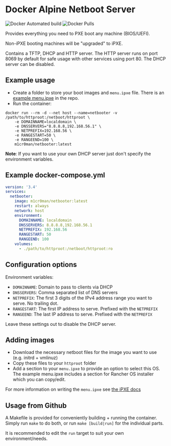 # Docker Alpine Netboot Server

![Docker Automated build](https://img.shields.io/docker/automated/m1cr0man/netbooter.svg)
![Docker Pulls](https://img.shields.io/docker/pulls/m1cr0man/netbooter.svg)

Provides everything you need to PXE boot any machine (BIOS/UEFI).

Non-iPXE booting machines will be "upgraded" to iPXE.

Contains a TFTP, DHCP and HTTP server. The HTTP server runs on port 8069
by default for safe usage with other services using port 80. The DHCP server
can be disabled.

## Example usage

- Create a folder to store your boot images and `menu.ipxe` file. There is
an [example menu.ipxe](https://github.com/m1cr0man/docker-netbooter/blob/master/httproot/menu.ipxe) in the repo.
- Run the container:

```
docker run --rm -d --net host --name=netbooter -v /path/to/httproot:/netboot/httproot \
	-e DOMAINNAME=localdomain \
	-e DNSSERVERS="8.8.8.8,192.168.56.1" \
	-e NETPREFIX=192.168.56 \
	-e RANGESTART=50 \
	-e RANGEEND=100 \
	m1cr0man/netbooter:latest
```

**Note**: If you want to use your own DHCP server just don't specify the environment variables.

## Example docker-compose.yml

```yml
version: '3.4'
services:
  netbooter:
    image: m1cr0man/netbooter:latest
    restart: always
    network: host
    environment:
      DOMAINNAME: localdomain
      DNSSERVERS: 8.8.8.8,192.168.56.1
      NETPREFIX: 192.168.56
      RANGESTART: 50
      RANGEEND: 100
    volumes:
      - ./path/to/httproot:/netboot/httproot:ro
```

## Configuration options

Environment variables:

- `DOMAINNAME`: Domain to pass to clients via DHCP
- `DNSSERVERS`: Comma separated list of DNS servers
- `NETPREFIX`: The first 3 digits of the IPv4 address range you want to serve. No trailing dot.
- `RANGESTART`: The first IP address to serve. Prefixed with the `NETPREFIX`
- `RANGEEND`: The last IP address to serve. Prefixed with the `NETPREFIX`

Leave these settings out to disable the DHCP server.

## Adding images

- Download the necessary netboot files for the image you want to use (e.g. initrd + vmlinuz)
- Copy these files to your `httproot` folder
- Add a section to your `menu.ipxe` to provide an option to select this OS. The example
menu.ipxe includes a section for Rancher OS installer which you can copy/edit.

For more information on writing the `menu.ipxe` see [the iPXE docs](https://ipxe.org/scripting)

## Usage from Github

A Makefile is provided for conveniently building + running the container.
Simply run `make` to do both, or run `make [build|run]` for the individual parts.

It is recommended to edit the `run` target to suit your own environment/needs.
